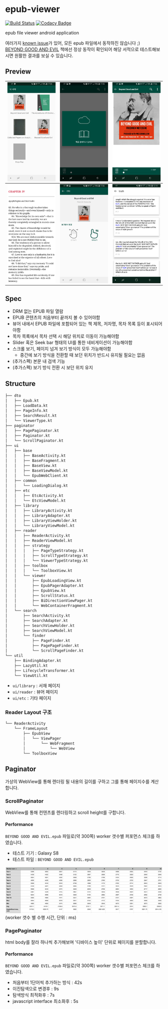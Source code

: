 # epub-viewer
[![Build Status](https://travis-ci.org/JSpiner/epub-viewer.svg?branch=master)](https://travis-ci.org/JSpiner/epub-viewer)
[![Codacy Badge](https://api.codacy.com/project/badge/Grade/121506e18673425f8db8c509dc66d13e)](https://www.codacy.com/app/jspiner/epub-viewer?utm_source=github.com&amp;utm_medium=referral&amp;utm_content=JSpiner/epub-viewer&amp;utm_campaign=Badge_Grade)

epub file viewer android application

여러가지 [known issue](https://github.com/JSpiner/epub-viewer/issues)가 있어, 모든 epub 파일에서 동작하진 않습니다 ;) <BR/>
[BEYOND GOOD AND EVIL](./beyond_good_and_evil.epub) 책에선 정상 동작이 확인되어 해당 서적으로 테스트해보시면 원활한 결과를 보실 수 있습니다.

## Preview
| ![screenshot-1](./imgs/screenshot-1.jpg) | ![screenshot-2](./imgs/screenshot-2.jpg)| ![screenshot-3](./imgs/screenshot-3.jpg) |
|:---:|:---:|:---:|
| ![screenshot-4](./imgs/screenshot-4.jpg) | ![screenshot-5](./imgs/screenshot-5.jpg) | ![screenshot-6](./imgs/screenshot-6.jpg) |

## Spec
- DRM 없는 EPUB 파일 열람
- EPUB 콘텐츠의 처음부터 끝까지 볼 수 있어야함
- 뷰어 내에서 EPUB 파일에 포함되어 있는 책 제목, 저자명, 목차 목록 등이 표시되어야함
- 목차 목록에서 목차 선택 시 해당 위치로 이동이 가능해야함
- Slider 혹은 Seek bar 형태의 UI를 통한 네비게이션이 가능해야함
- 스크롤 보기, 페이지 넘겨 보기 방식이 모두 가능해야함
    - 중간에 보기 방식을 전환할 때 보던 위치가 반드시 유지될 필요는 없음
- (추가스펙) 본문 내 검색 기능
- (추가스펙) 보기 방식 전환 시 보던 위치 유지

## Structure
```
├── dto
│   ├── Epub.kt
│   ├── LoadData.kt
│   ├── PageInfo.kt
│   ├── SearchResult.kt
│   └── ViewerType.kt
├── paginator
│   ├── PagePaginator.kt
│   ├── Paginator.kt
│   └── ScrollPaginator.kt
├── ui
│   ├── base
│   │   ├── BaseActivity.kt
│   │   ├── BaseFragment.kt
│   │   ├── BaseView.kt
│   │   ├── BaseViewModel.kt
│   │   └── EpubWebClient.kt
│   ├── common
│   │   └── LoadingDialog.kt
│   ├── etc
│   │   ├── EtcActivity.kt
│   │   └── EtcViewModel.kt
│   ├── library
│   │   ├── LibraryActivity.kt
│   │   ├── LibraryAdapter.kt
│   │   ├── LibraryViewHolder.kt
│   │   └── LibraryViewModel.kt
│   ├── reader
│   │   ├── ReaderActivity.kt
│   │   ├── ReaderViewModel.kt
│   │   ├── strategy
│   │   │   ├── PageTypeStrategy.kt
│   │   │   ├── ScrollTypeStrategy.kt
│   │   │   └── ViewerTypeStrategy.kt
│   │   ├── toolbox
│   │   │   └── ToolboxView.kt
│   │   └── viewer
│   │       ├── EpubLoadingView.kt
│   │       ├── EpubPagerAdapter.kt
│   │       ├── EpubView.kt
│   │       ├── ScrollStatus.kt
│   │       ├── BiDirectionViewPager.kt
│   │       └── WebContainerFragment.kt
│   └── search
│       ├── SearchActivity.kt
│       ├── SearchAdapter.kt
│       ├── SearchViewHolder.kt
│       ├── SearchViewModel.kt
│       └── finder
│           ├── PageFinder.kt
│           ├── PagePageFinder.kt
│           └── ScrollPageFinder.kt
└── util
    ├── BindingAdapter.kt
    ├── LazyUtil.kt
    ├── LifecycleTransformer.kt
    └── ViewUtil.kt
```
- `ui/library` : 서재 페이지
- `ui/reader` : 뷰어 페이지
- `ui/etc` : 기타 페이지

### Reader Layout 구조
```
└── ReaderActivity
    └── FrameLayout
        ├── EpubView
        │   └── ViewPager
        │       └── WebFragment
        │           └── WebView
        └── ToolboxView
```

## Paginator
가상의 WebView를 통해 렌더링 될 내용의 길이를 구하고 그를 통해 페이지수를 계산합니다.

### ScrollPaginator
WebView를 통해 컨텐츠를 렌더링하고 scroll height를 구합니다.

#### Performance
`BEYOND GOOD AND EVIL.epub` 파일로(약 300쪽) worker 갯수별 퍼포먼스 체크를 하였습니다.
- 테스트 기기 : Galaxy S8
- 테스트 파일 : `BEYOND GOOD AND EVIL.epub`

![paginator-performance](./imgs/paginator-performance.png)
(worker 갯수 별 수행 시간, 단위 : ms)

### PagePaginator
html body를 잘라 하나씩 추가해보며 '디바이스 높이' 단위로 페이지를 분할합니다.

#### Performance
`BEYOND GOOD AND EVIL.epub` 파일로(약 300쪽) worker 갯수별 퍼포먼스 체크를 하였습니다.

- 처음부터 1단어씩 추가하는 방식 : 42s
- 이진탐색으로 변경후 : 9s
- 탐색방식 최적화후 : 7s
- javascript interface 최소화후 : 5s